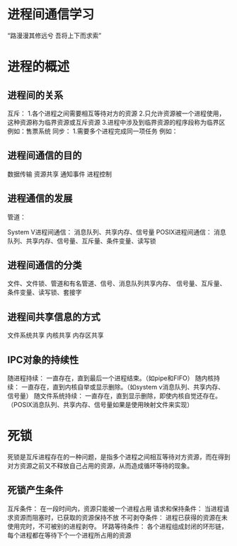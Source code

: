 # 进程间通信学习
“路漫漫其修远兮 吾将上下而求索”

# 进程的概述
## 进程间的关系
互斥：
1.各个进程之间需要相互等待对方的资源
2.只允许资源被一个进程使用，这种资源称为临界资源或互斥资源
3.进程中涉及到临界资源的程序段称为临界区
例如：售票系统
同步：
1.需要多个进程完成同一项任务
例如：
## 进程间通信的目的
数据传输
资源共享
通知事件
进程控制
## 进程通信的发展
管道：

System V进程间通信：
消息队列、共享内存、信号量
POSIX进程间通信：
消息队列、共享内存、信号量、互斥量、条件变量、读写锁
## 进程间通信的分类
文件、文件锁、管道和有名管道、信号、消息队列共享内存、
信号量、互斥量、条件变量、读写锁、套接字
## 进程间共享信息的方式
文件系统共享
内核共享
内存区共享
## IPC对象的持续性
随进程持续：
一直存在，直到最后一个进程结束。（如pipe和FIFO）
随内核持续：
一直存在，直到内核自举或显示删除。（如system v消息队列、共享内存、信号量）
随文件系统持续：
一直存在，直到显示删除，即使内核自觉还存在。（POSIX消息队列、共享内存、信号量如果是使用映射文件来实现）

# 死锁
死锁是互斥进程存在的一种问题，是指多个进程之间相互等待对方资源，而在得到对方资源之前又不释放自己占用的资源，从而造成循环等待的现象。

## 死锁产生条件
互斥条件：
在一段时间内，资源只能被一个进程占用
请求和保持条件：
当进程请求资源而阻塞时，已获取的资源保持不放
不可剥夺条件：
进程已获得的资源在未使用完时，不可被别的进程剥夺。
环路等待条件：
各个进程组成封闭的环形链，每个进程都在等待下个一个进程所占用的资源




